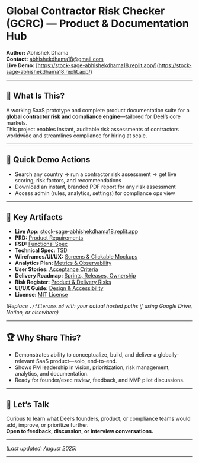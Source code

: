 
# Global Contractor Risk Checker (GCRC) — Product & Documentation Hub

**Author:** Abhishek Dhama  
**Contact:** abhishekdhama18@gmail.com  
**Live Demo:** [https://stock-sage-abhishekdhama18.replit.app/](https://stock-sage-abhishekdhama18.replit.app/)

***

## 🚀 **What Is This?**

A working SaaS prototype and complete product documentation suite for a **global contractor risk and compliance engine**—tailored for Deel’s core markets.  
This project enables instant, auditable risk assessments of contractors worldwide and streamlines compliance for hiring at scale.

***

## 👀 **Quick Demo Actions**  
- Search any country → run a contractor risk assessment → get live scoring, risk factors, and recommendations
- Download an instant, branded PDF report for any risk assessment
- Access admin (rules, analytics, settings) for compliance ops view

***

## 📁 **Key Artifacts**

- **Live App:** [stock-sage-abhishekdhama18.replit.app](https://stock-sage-abhishekdhama18.replit.app/)
- **PRD:** [Product Requirements](./PRD.md)
- **FSD:** [Functional Spec](./FSD.md)
- **Technical Spec:** [TSD](./TSD.md)
- **Wireframes/UI/UX:** [Screens & Clickable Mockups](./High-Fidelity-Wireframes-and-Clickable-Mockups.md)
- **Analytics Plan:** [Metrics & Observability](./Analytics-Metrics.md)
- **User Stories:** [Acceptance Criteria](./User-Stories-Acceptance-Criteria.md)
- **Delivery Roadmap:** [Sprints, Releases, Ownership](./Roadmap-and-Sprints.md)
- **Risk Register:** [Product & Delivery Risks](./Risk-Register.md)
- **UI/UX Guide:** [Design & Accessibility](./UI-UX-Design-Document.md)
- **License:** [MIT License](./License.md)

*(Replace `./filename.md` with your actual hosted paths if using Google Drive, Notion, or elsewhere)*

***

## 🏆 **Why Share This?**

- Demonstrates ability to conceptualize, build, and deliver a globally-relevant SaaS product—solo, end-to-end.
- Shows PM leadership in vision, prioritization, risk management, analytics, and documentation.
- Ready for founder/exec review, feedback, and MVP pilot discussions.

***

## 💬 **Let’s Talk**

Curious to learn what Deel’s founders, product, or compliance teams would add, improve, or prioritize further.  
**Open to feedback, discussion, or interview conversations.**

***

*(Last updated: August 2025)*

---